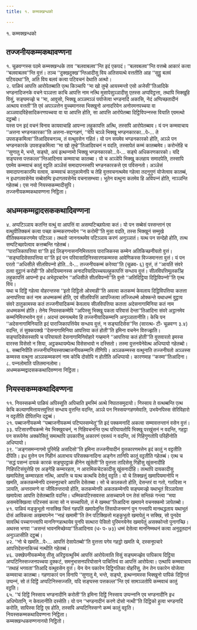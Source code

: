 ```yaml
---
title: १. कम्मक्खन्धको

---
```

१. कम्मक्खन्धको  


## तज्‍जनीयकम्मकथावण्णना

१. चूळवग्गस्स पठमे कम्मक्खन्धके ताव ‘‘बलवाबलव’’न्ति इदं एकपदं। ‘‘बलवबलव’’न्ति वत्तब्बे आकारं कत्वा ‘‘बलवाबलव’’न्ति वुत्तं। तञ्‍च ‘‘दुक्खदुक्ख’’न्तिआदीसु विय अतिसयत्थे वत्ततीति आह ‘‘सुट्ठु बलवं पटिवदथा’’ति, अति विय बलवं कत्वा पटिवचनं देथाति अत्थो।  
२. पाळियं आपत्ति आरोपेतब्बाति एत्थ किञ्‍चापि ‘‘मा खो तुम्हे आयस्मन्तो एसो अजेसी’’तिआदिके भण्डनादिजनके वचने पञ्‍ञत्ता काचि आपत्ति नाम नत्थि मुसापेसुञ्‍ञादीसु एतस्स अप्पविट्ठत्ता, तथापि भिक्खूहि विसुं, सङ्घमज्झे च ‘‘मा, आवुसो, भिक्खू अञ्‍ञमञ्‍ञं पयोजेत्वा भण्डनादिं अकासि, नेदं अप्पिच्छतादीनं अत्थाय वत्तती’’ति एवं अपञ्‍ञत्तेन वुच्‍चमानस्स भिक्खुनो अनादरियेन अनोरमनपच्‍चया वा अञ्‍ञवादविहेसादिकरणपच्‍चया वा या आपत्ति होति, सा आपत्ति आरोपेतब्बा दिट्ठिविपन्‍नस्स वियाति एवमत्थो दट्ठब्बो।  
यस्स पन इदं वचनं विनाव कायवाचाहि आपन्‍ना लहुकापत्ति अत्थि, तस्सपि आरोपेतब्बाव। यं पन कम्मवाचाय ‘‘अत्तना भण्डनकारका’’ति अत्तना-सद्दग्गहणं, ‘‘येपि चञ्‍ञे भिक्खू भण्डनकारका…पे॰… ते उपसङ्कमित्वा’’तिआदिवचनञ्‍च, तं वत्थुवसेन गहितं। यो पन सयमेव भण्डनकारको होति, अञ्‍ञे पन भण्डनकारके उपसङ्कमित्वा ‘‘मा खो तुम्हे’’तिआदिवचनं न वदति, तस्सापेतं कम्मं कातब्बमेव। करोन्तेहि च ‘‘सुणातु मे, भन्ते, सङ्घो, अयं इत्थन्‍नामो भिक्खु भण्डनकारको…पे॰… सङ्घे अधिकरणकारको। यदि सङ्घस्स पत्तकल्‍ल’’न्तिआदिनाव कम्मवाचा कातब्बा। यो च अञ्‍ञेपि भिक्खू कलहाय समादपेति, तस्सापि एवमेव कम्मवाचं कातुं वट्टति अञ्‍ञेसं समादापनस्सपि भण्डनकारकत्ते एव पविसनतो। अञ्‍ञेसं समादापनाकारम्पि वत्वाव, कम्मवाचं कातुकामेनपि च तेहि वुत्तवचनत्थमेव गहेत्वा तदनुगुणं योजेत्वाव कातब्बं, न इधागतवसेनेव सब्बेसम्पि इधागतवसेनेव वचनासम्भवा। भूतेन वत्थुना कतमेव हि अविपन्‍नं होति, नाञ्‍ञन्ति गहेतब्बं। एस नयो नियस्सकम्मादीसुपि।  
तज्‍जनीयकम्मकथावण्णना निट्ठिता।  


## अधम्मकम्मद्वादसककथादिवण्णना

४. अप्पटिञ्‍ञाय कतन्ति वत्थुं वा आपत्तिं वा असम्पटिच्छापेत्वा कतं। यो पन सब्बेसं पस्सन्तानं एव वत्थुवीतिक्‍कमं कत्वा पच्छा कम्मकरणभयेन ‘‘न करोमी’’ति मुसा वदति, तस्स भिक्खूनं सम्मुखे वीतिक्‍कमकरणमेव पटिञ्‍ञा। तथतो जाननत्थमेव पटिञ्‍ञाय करणं अनुञ्‍ञातं। यत्थ पन सन्देहो होति, तत्थ सम्पटिच्छापेत्वाव कत्तब्बन्ति गहेतब्बं।  
‘‘पाराजिकापत्तिया वा’’ति इदं लिङ्गनासननिमित्तताय पाराजिकस्स कम्मेन अतिकिच्छनीयतो वुत्तं। ‘‘सङ्घादिसेसापत्तिया वा’’ति इदं पन परिवासादिनिस्सारणकम्मस्स आवेणिकस्स विज्‍जमानत्ता वुत्तं। यं पन परतो ‘‘अधिसीले सीलविपन्‍नो होति…पे॰… तज्‍जनीयकम्मं करेय्या’’ति (चूळव॰ ६) वुत्तं, तं ‘‘आयतिं संवरे ठत्वा वुट्ठानं करोही’’ति ओवदियमानस्स अनादरियादिपच्‍चयलहुकापत्तिं सन्धाय वुत्तं। सीलविपत्तिमूलकञ्हि लहुकापत्तिं आपन्‍नो इध अभेदूपचारेन ‘‘अधिसीले सीलविपन्‍नो’’ति वुत्तो ‘‘अतिदिट्ठिया दिट्ठिविपन्‍नो’’ति एत्थ विय।  
यथा च दिट्ठिं गहेत्वा वोहरन्तस्स ‘‘इतो दिट्ठितो ओरमाही’’ति अवत्वा कतकम्मं केवलाय दिट्ठिविपत्तिया कतत्ता अनापत्तिया कतं नाम अधम्मकम्मं होति, एवं सीलविपत्तिं आपज्‍जित्वा लज्‍जिधम्मे ओक्‍कन्ते यथाधम्मं वुट्ठाय संवरे ठातुकामस्स कतं तज्‍जनीयादिकम्मं केवलाय सीलविपत्तिया कतत्ता अदेसनागामिनिया कतं नाम अधम्मकम्मं होति। तेनेव नियस्सकम्मेपि ‘‘अपिस्सु भिक्खू पकता परिवासं देन्ता’’तिआदिना संवरे अट्ठानमेव कम्मनिमित्तभावेन वुत्तं। अदन्तं दमनत्थमेव हि तज्‍जनीयादिकम्मानि अनुञ्‍ञातानीति। केचि पन ‘‘अदेसनागामिनियाति इदं पाराजिकापत्तिंयेव सन्धाय वुत्तं, न सङ्घादिसेस’’न्ति (सारत्थ॰ टी॰ चूळवग्ग ३.४) वदन्ति, तं सुक्‍कपक्खे ‘‘देसनागामिनिया आपत्तिया कतं होती’’ति इमिना वचनेन विरुज्झति। सङ्घादिसेसस्सापि च परियायतो देसनागामिनिवोहारे गय्हमाने ‘‘आपत्तिया कतं होती’’ति वुत्तवारतो इमस्स वारस्स विसेसो न सिया, अट्ठकथायम्पेत्थ विसेसभावो न दस्सितो। तस्मा वुत्तनयेनेवेत्थ अधिप्पायो गहेतब्बो।  
६. सब्बानिपीति तज्‍जनीयनियस्सपब्बाजनीयकम्मानि तीणिपि। अञ्‍ञकम्मस्स वत्थुनाति तज्‍जनीयतो अञ्‍ञस्स कम्मस्स वत्थुना अञ्‍ञकम्मकरणं नाम कोचि दोसोपि न होतीति अधिप्पायो। कारणमाह ‘‘कस्मा’’तिआदिना।  
८. पन्‍नलोमाति पतितमानलोमा।  
अधम्मकम्मद्वादसककथादिवण्णना निट्ठिता।  


## नियस्सकम्मकथादिवण्णना

११. नियस्सकम्मे पाळियं अपिस्सूति अपिचाति इमस्मिं अत्थे निपातसमुदायो। निस्साय ते वत्थब्बन्ति एत्थ केचि कल्याणमित्तायत्तवुत्तितं सन्धाय वुत्तन्ति वदन्ति, अञ्‍ञे पन निस्सयग्गहणमेवाति, उभयेनपिस्स सेरिविहारो न वट्टतीति दीपितन्ति दट्ठब्बं।  
२१. पब्बाजनीयकम्मे ‘‘पब्बाजनीयकम्मं पटिप्पस्सम्भेतू’’ति इदं पक्‍कमनादिं अकत्वा सम्मावत्तन्तानं वसेन वुत्तं।  
३३. पटिसारणीयकम्मे नेव भिक्खुवचनं, न गिहिवचनन्ति एत्थ परियायतोपि भिक्खू परखुंसनं न वदन्ति, गहट्ठा पन सरूपेनेव अक्‍कोसितुं समत्थापि उपकारीसु अकारणं एवरूपं न वदन्ति, त्वं गिहिगुणतोपि परिहीनोति अधिप्पायो।  
३९. ‘‘अङ्गसमन्‍नागमो पुरिमेहि असदिसो’’ति इमिना तज्‍जनीयादीनं वुत्तकारणमत्तेन इदं कातुं न वट्टतीति दीपेति। इध वुत्तेन पन गिहीनं अलाभाय परिसक्‍कनादिना अङ्गेन तानिपि कातुं वट्टतीति गहेतब्बं। एत्थ च ‘‘सद्धं पसन्‍नं दायकं कारकं सङ्घुपट्ठाकं हीनेन खुंसेती’’ति वुत्तत्ता तादिसेसु गिहीसु खुंसनादीहि गिहिपटिसंयुत्तेहि एव अङ्गेहि कम्मारहता, न आरामिकचेटकादीसु खुंसनादीहि। तत्थापि दायकादीसु खमापितेसु कम्मारहता नत्थि, आपत्ति च यत्थ कत्थचि देसेतुं वट्टति। यो चे तिक्खत्तुं खमापियमानोपि न खमति, अकतकम्मेनपि दस्सनूपचारे आपत्ति देसेतब्बा। सो चे कालकतो होति, देसन्तरं वा गतो, गतदिसा न ञायति, अन्तरामग्गे वा जीवितन्तरायो होति, कतकम्मेनपि अकतकम्मेनपि सङ्घमज्झे यथाभूतं विञ्‍ञापेत्वा खमापेत्वा आपत्ति देसेतब्बाति वदन्ति। धम्मिकपटिस्सवस्स असच्‍चापने पन तेसं सन्तिकं गन्त्वा ‘‘मया असमवेक्खित्वा पटिस्सवं कत्वा सो न सच्‍चापितो, तं मे खमथा’’तिआदिना खमापने वचनक्‍कमो ञापेतब्बो।  
४१. पाळियं मङ्कुभूतो नासक्खि चित्तं गहपतिं खमापेतुन्ति तिंसयोजनमग्गं पुन गन्त्वापि मानथद्धताय यथाभूतं दोसं आविकत्वा अखमापनेन ‘‘नाहं खमामी’’ति तेन पटिक्खित्तो मङ्कुभूतो खमापेतुं न सक्खि, सो पुनदेव सावत्थिं पच्‍चागन्त्वापि माननिग्गहत्थायेव पुनपि सत्थारा पेसितो पुरिमनयेनेव खमापेतुं असक्‍कोन्तो पुनागच्छि। अथस्स भगवा ‘‘असन्तं भावनमिच्छेय्या’’तिआदिनाव (ध॰ प॰ ७३) धम्मं देसेत्वा माननिम्मथनं कत्वा अनुदूतदानं अनुञ्‍ञासीति दट्ठब्बं।  
४२. ‘‘नो चे खमति…पे॰… आपत्तिं देसापेतब्बो’’ति वुत्तत्ता पगेव गहट्ठो खमति चे, दस्सनूपचारे आपत्तिदेसनाकिच्‍चं नत्थीति गहेतब्बं।  
४६. उक्खेपनीयकम्मेसु तीसु अरिट्ठवत्थुस्मिं आपत्तिं आरोपेत्वाति विसुं सङ्घमज्झेव पापिकाय दिट्ठिया अप्पटिनिस्सज्‍जनपच्‍चया दुक्‍कटं, समनुभासनपरियोसाने पाचित्तियं वा आपत्तिं आरोपेत्वा। एत्थापि कम्मवाचाय ‘‘तथाहं भगवता’’तिआदि वत्थुवसेन वुत्तं। येन येन पकारेन दिट्ठिगतिका वोहरिंसु, तेन तेन पकारेन योजेत्वा कम्मवाचा कातब्बा। गहणाकारं पन विनापि ‘‘सुणातु मे, भन्ते, सङ्घो, इत्थन्‍नामस्स भिक्खुनो पापिकं दिट्ठिगतं उप्पन्‍नं, सो तं दिट्ठिं अप्पटिनिस्सज्‍जति, यदि सङ्घस्स पत्तकल्‍ल’’न्ति एवं सामञ्‍ञतोपि कम्मवाचं कातुं वट्टति।  
६५. ‘‘यं दिट्ठिं निस्साय भण्डनादीनि करोती’’ति इमिना दिट्ठिं निस्साय उप्पन्‍नानि एव भण्डनादीनि इध अधिप्पेतानि, न केवलानीति दस्सेति। यो पन ‘‘भण्डनादीनं करणे दोसो नत्थी’’ति दिट्ठिको हुत्वा भण्डनादिं करोति, सापिस्स दिट्ठि एव होति, तस्सपि अप्पटिनिस्सग्गे कम्मं कातुं वट्टति।  
नियस्सकम्मकथादिवण्णना निट्ठिता।  
कम्मक्खन्धकवण्णनानयो निट्ठितो।  